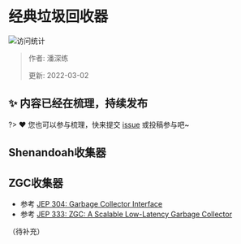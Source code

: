 # 经典垃圾回收器

![访问统计](https://visitor-badge.glitch.me/badge?page_id=senlypan.jvm.03-low-latency-gc&left_color=blue&right_color=red)

> 作者: 潘深练
>
> 更新: 2022-03-02

## ✨ 内容已经在梳理，持续发布
?> ❤️ 您也可以参与梳理，快来提交 [issue](https://github.com/senlypan/jvm-docs/issues) 或投稿参与吧~




## Shenandoah收集器
## ZGC收集器

- 参考 [JEP 304: Garbage Collector Interface](https://openjdk.java.net/jeps/304)
- 参考 [JEP 333: ZGC: A Scalable Low-Latency Garbage Collector](https://openjdk.java.net/jeps/333)


（待补充）